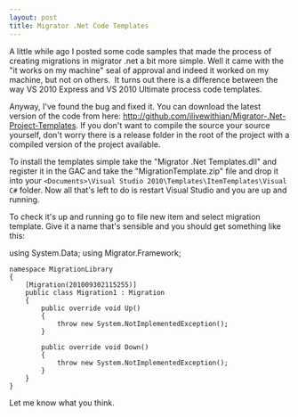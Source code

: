 ```yaml
---
layout: post
title: Migrator .Net Code Templates
---
```


A little while ago I posted some code samples that made the process of creating migrations in migrator .net a bit more simple. Well it came with the "it works on my machine" seal of approval and indeed it worked on my machine, but not on others.  It turns out there is a difference between the way VS 2010 Express and VS 2010 Ultimate process code templates.
Anyway, I've found the bug and fixed it. You can download the latest version of the code from here: <a href="http://github.com/ilivewithian/Migrator-.Net-Project-Templates">http://github.com/ilivewithian/Migrator-.Net-Project-Templates</a>. If you don't want to compile the source your source yourself, don't worry there is a release folder in the root of the project with a compiled version of the project available.
To install the templates simple take the "Migrator .Net Templates.dll" and register it in the GAC and take the "MigrationTemplate.zip" file and drop it into your `<Documents>\Visual Studio 2010\Templates\ItemTemplates\Visual C#` folder. Now all that's left to do is restart Visual Studio and you are up and running.
To check it's up and running go to file new item and select migration template. Give it a name that's sensible and you should get something like this:
using System.Data;
using Migrator.Framework;
    namespace MigrationLibrary
    {
        [Migration(201009302115255)]
        public class Migration1 : Migration
        {
            public override void Up()
            {
                throw new System.NotImplementedException();
            }    
            public override void Down()
            {
                throw new System.NotImplementedException();
            }
        }
    }
Let me know what you think.